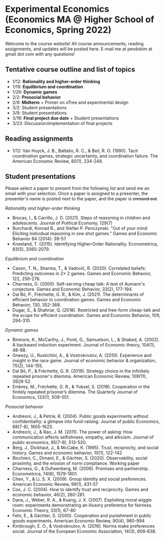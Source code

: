 # Experimental Economics (Economics MA @ Higher School of Economics, Spring 2022)
 
Welcome to the course website! All course announcements, reading assignments, and updates will be posted here. E-mail me at pevdokim at gmail dot com with any questions! 

## Tentative course outline and list of topics 

* 1/12: **Rationality and higher-order thinking** 
* 1/19: **Equilibrium and coordination**
* 1/26: **Dynamic games**
* 2/2: **Prosocial behavior** 
* 2/9: **Midterm**  + Primer on oTree and experimental design  
* 3/2: Student presentations
* 3/9: Student presentations
* 3/16: **Final project due date** + Student presentations
* 3/23: Discussion/implementation of final projects 

## Reading assignments 

* 1/12: Van Huyck, J. B., Battalio, R. C., & Beil, R. O. (1990). Tacit coordination games, strategic uncertainty, and coordination failure. The American Economic Review, 80(1), 234-248.

## Student presentations 

Please select a paper to present from the following list and send me an email with your selection. Once a paper is assigned to a presenter, the presenter's name is posted next to the paper, and the paper is ~~crossed out~~. 

*Rationality and higher-order thinking*

*	Brocas, I., & Carrillo, J. D. (2021). Steps of reasoning in children and adolescents. Journal of Political Economy, 129(7)
*	Burchardi, Konrad B., and Stefan P. Penczynski. "Out of your mind: Eliciting individual reasoning in one shot games." Games and Economic Behavior 84 (2014): 39-57.
*	Kneeland, T. (2015). Identifying Higher‐Order Rationality. Econometrica, 83(5), 2065-2079.

*Equilibrium and coordination* 

*	Cason, T. N., Sharma, T., & Vadovič, R. (2020). Correlated beliefs: Predicting outcomes in 2× 2 games. Games and Economic Behavior, 122, 256-276.
*	Charness, G. (2000). Self-serving cheap talk: A test of Aumann's conjecture. Games and Economic Behavior, 33(2), 177-194.
*	Dal Bó, P., Fréchette, G. R., & Kim, J. (2021). The determinants of efficient behavior in coordination games. Games and Economic Behavior, 130, 352-368.
*	Dugar, S., & Shahriar, Q. (2018). Restricted and free-form cheap-talk and the scope for efficient coordination. Games and Economic Behavior, 109, 294-310.

*Dynamic games* 

*	Binmore, K., McCarthy, J., Ponti, G., Samuelson, L., & Shaked, A. (2002). A backward induction experiment. Journal of Economic theory, 104(1), 48-88.
*	Gneezy, U., Rustichini, A., & Vostroknutov, A. (2010). Experience and insight in the race game. Journal of economic behavior & organization, 75(2), 144-155.
*	Dal Bó, P., & Fréchette, G. R. (2019). Strategy choice in the infinitely repeated prisoner's dilemma. American Economic Review, 109(11), 3929-52.
*	Embrey, M., Fréchette, G. R., & Yuksel, S. (2018). Cooperation in the finitely repeated prisoner’s dilemma. The Quarterly Journal of Economics, 133(1), 509-551.

*Prosocial behavior*

*	Andreoni, J., & Petrie, R. (2004). Public goods experiments without confidentiality: a glimpse into fund-raising. Journal of public Economics, 88(7-8), 1605-1623.
*	Andreoni, J., & Rao, J. M. (2011). The power of asking: How communication affects selfishness, empathy, and altruism. Journal of public economics, 95(7-8), 513-520.
*	Berg, J., Dickhaut, J., & McCabe, K. (1995). Trust, reciprocity, and social history. Games and economic behavior, 10(1), 122-142
*	Bicchieri, C., Dimant, E., & Gächter, S. (2020). Observability, social proximity, and the erosion of norm compliance. Working paper 
*	Charness, G., & Dufwenberg, M. (2006). Promises and partnership. Econometrica, 74(6), 1579-1601.
*	Chen, Y., & Li, S. X. (2009). Group identity and social preferences. American Economic Review, 99(1), 431-57
*	Cox, J. C. (2004). How to identify trust and reciprocity. Games and economic behavior, 46(2), 260-281.
*	Dana, J., Weber, R. A., & Kuang, J. X. (2007). Exploiting moral wiggle room: experiments demonstrating an illusory preference for fairness. Economic Theory, 33(1), 67-80
*	Fehr, E., & Gächter, S. (2000). Cooperation and punishment in public goods experiments. American Economic Review, 90(4), 980-994
*	Kimbrough, E. O., & Vostroknutov, A. (2016). Norms make preferences social. Journal of the European Economic Association, 14(3), 608-638.
